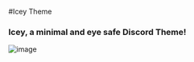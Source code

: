 #Icey Theme
### Icey, a minimal and eye safe Discord Theme!

![image](https://user-images.githubusercontent.com/123122904/234411468-9ce96c3b-f790-4286-841d-da9e27f37d4c.png)
